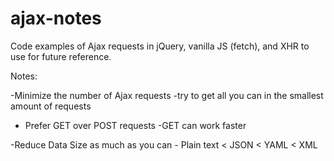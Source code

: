 # ajax-notes
Code examples of Ajax requests in jQuery, vanilla JS (fetch), and XHR to use for future reference.

Notes:

-Minimize the number of Ajax requests
    -try to get all you can in the smallest amount of requests

- Prefer GET over POST requests
    -GET can work faster

-Reduce Data Size as much as you can
    - Plain text < JSON < YAML < XML
